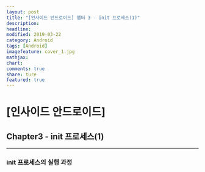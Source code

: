 ```yaml
---
layout: post
title: "[인사이드 안드로이드] 챕터 3 - init 프로세스(1)"
description:
headline:
modified: 2019-03-22
category: Android
tags: [Android]
imagefeature: cover_1.jpg
mathjax:
chart:
comments: true
share: ture
featured: true
---
```


# [인사이드 안드로이드]


## Chapter3 - init 프로세스(1)


---------------------------------------


### init 프로세스의 실행 과정